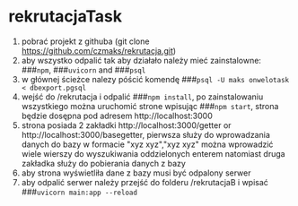 # rekrutacjaTask

1. pobrać projekt z githuba (git clone https://github.com/czmaks/rekrutacja.git)
2. aby wszystko odpalić tak aby działało należy mieć zainstalowne: ###`npm`, ###`uvicorn` and ###`psql`
3. w głównej ścieżce nalezy póścić komendę ###`psql -U maks onwelotask < dbexport.pgsql`
4. wejść do /rekrutacja i odpalić ###`npm install`, po zainstalowaniu wszystkiego można uruchomić strone wpisując ###`npm start`, strona będzie dosępna pod adresem http://localhost:3000
5. strona posiada 2 zakładki http://localhost:3000/getter or http://localhost:3000/basegetter, pierwsza służy do wprowadzania danych do bazy w formacie "xyz xyz","xyz xyz" można wprowadzić wiele wierszy do wyszukiwania oddzielonych enterem natomiast druga zakładka służy do pobierania danych z bazy
6. aby strona wyświetliła dane z bazy musi być odpalony serwer 
7. aby odpalić serwer należy przejść do folderu /rekrutacjaB i wpisać ###`uvicorn main:app --reload`


